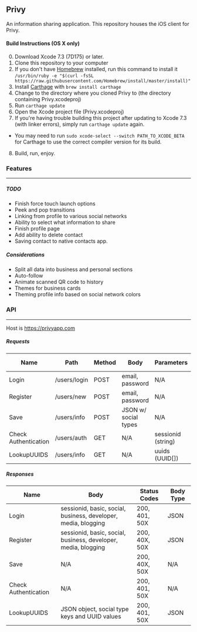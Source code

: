 ## Privy
An information sharing application. This repository houses the iOS client for Privy.

#### Build Instructions (OS X only)
0. Download Xcode 7.3 (7D175) or later.
1. Clone this repository to your computer
2. If you don't have [Homebrew](http://brew.sh) installed, run this command to install it `/usr/bin/ruby -e "$(curl -fsSL https://raw.githubusercontent.com/Homebrew/install/master/install)"`
3. Install [Carthage](https://github.com/Carthage/Carthage) with `brew install carthage`
4. Change to the directory where you cloned Privy to (the directory containing Privy.xcodeproj)
5. Run `carthage update`
6. Open the Xcode project file (Privy.xcodeproj)
7. If you're having trouble building this project after updating to Xcode 7.3 (with linker errors), simply run `carthage update` again.
  - You may need to run `sudo xcode-select --switch PATH_TO_XCODE_BETA` for Carthage to use the correct compiler version for its build.
8. Build, run, enjoy.

### Features
----------------------------------------------------------------------------

##### TODO

- Finish force touch launch options
- Peek and pop transitions
- Linking from profile to various social networks
- Ability to select what information to share
- Finish profile page
- Add ability to delete contact
- Saving contact to native contacts app.

##### Considerations

- Split all data into business and personal sections
- Auto-follow
- Animate scanned QR code to history
- Themes for business cards
- Theming profile info based on social network colors

### API
--------------------------------------------------------------------------------

Host is https://privyapp.com

##### Requests

| Name                 | Path         | Method | Body                 | Parameters         | URL Encoded |
| -------------------- | ------------ | ------ | -------------------- | ------------------ | ----------- |
| Login                | /users/login | POST   | email, password      | N/A                | Yes         |
| Register             | /users/new   | POST   | email, password      | N/A                | Yes         |
| Save                 | /users/info  | POST   | JSON w/ social types | N/A                | No          |
| Check Authentication | /users/auth  | GET    | N/A                  | sessionid (string) | Yes         |
| LookupUUIDS          | /users/info  | GET    | N/A                  | uuids (UUID[])     | Yes         |


##### Responses

| Name                 | Body                                                           | Status Codes  | Body Type |
| -------------------- | -------------------------------------------------------------- | ------------- | --------- |
| Login                | sessionid, basic, social, business, developer, media, blogging | 200, 401, 50X | JSON      |
| Register             | sessionid, basic, social, business, developer, media, blogging | 200, 40X, 50X | JSON      |
| Save                 | N/A                                                            | 200, 40X, 50X | N/A       |
| Check Authentication | N/A                                                            | 200, 401, 50X | N/A       |
| LookupUUIDS          | JSON object, social type keys and UUID values                  | 200, 401, 50X | JSON      |
